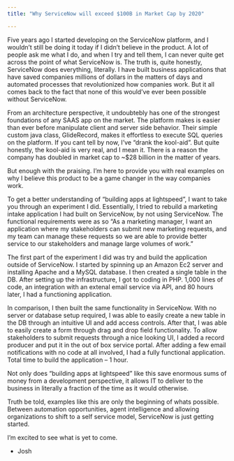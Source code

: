```yaml
---
title: "Why ServiceNow will exceed $100B in Market Cap by 2020"

---
```


Five years ago I started developing on the ServiceNow platform, and I wouldn’t still be doing it today if I didn’t believe in the product.  A lot of people ask me what I do, and when I try and tell them, I can never quite get across the point of what ServiceNow is.  The truth is, quite honestly, ServiceNow does everything, literally.  I have built business applications that have saved companies millions of dollars in the matters of days and automated processes that revolutionized how companies work.  But it all comes back to the fact that none of this would’ve ever been possible without ServiceNow.

From an architecture perspective, it undoubtebly has one of the strongest foundations of any SAAS app on the market.  The platform makes is easier than ever before manipulate client and server side behavior.  Their simple custom java class, GlideRecord, makes it effortless to execute SQL queries on the platform.  If you cant tell by now, I’ve “drank the kool-aid”. But quite honestly, the kool-aid is very real, and I mean it.  There is a reason the company has doubled in market cap to ~$28 billion  in the matter of years.

But enough with the praising.  I’m here to provide you with real examples on why I believe this product to be a game changer in the way companies work.

To get a better understanding of “building apps at lightspeed”, I want to take you through an experiment I did.  Essentially, I tried to rebuild a marketing intake application I had built on ServiceNow, by not using ServiceNow.  The functional requirements were as so “As a marketing manager, I want an application where my stakeholders can submit new marketing requests, and my team can manage these requests so we are able to provide better service to our stakeholders and manage large volumes of work.”

The first part of the experiment I did was try and build the application outside of ServiceNow.  I started by spinning up an Amazon Ec2 server and installing Apache and a MySQL database. I then created a single table in the DB.  After setting up the infrastructure, I got to coding in PHP.  1,000 lines of code, an integration with an extenal email service via API, and 80 hours later, I had a functioning application.

In comparison, I then built the same functionality in ServiceNow.  With no server or database setup required, I was able to easily create a new table in the DB through an intuitive UI and add access controls.  After that, I was able to easily create a form through drag and drop field functionality.  To allow stakeholders to submit requests through a nice looking UI, I added a record producer and put it in the out of box service portal.  After adding a few email notifications with no code at all involved, I had a fully functional application.  Total time to build the application – 1 hour.

Not only does “building apps at lightspeed” like this save enormous sums of money from a development perspective, it allows IT to deliver to the business in literally a fraction of the time as it would otherwise.

Truth be told, examples like this are only the beginning of whats possible. Between automation opportunities, agent intelligence and allowing organizations to shift to a self service model, ServiceNow is just getting started.

I’m excited to see what is yet to come.   

-	Josh

